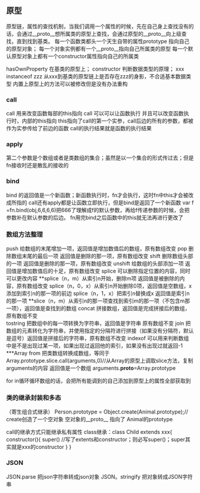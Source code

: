 ## 原型
原型链，属性的查找机制，当我们调用一个属性的时候，先在自己身上查找没有的话，会通过__proto__想所属类的原型上查找，会通过原型的__proto__向上级查找，直到找到基类。
每一个函数类都头一个天生自带的属性prototype  指向自己的原型对象；
每一个对象实例都有一个__proto__指向自己所属类的原型
每一个默认原型对象上都有一个constructor属性指向自己的所属类

hasOwnProperty  在基类的原型上；
constructor   判断数据类型的原理；
xxx instanceof  zzz  从xxx到基类的原型链上是否存在zzz的身影，不合适基本数据类型
内置上原型上的方法可以被修改但是没有办法重构

### call
call 用来改变函数每部的this指向
call 可以可以让函数执行 并且可以改变函数执行时，内部的this指向
this指向了call的第一个实参，call后边的所有的参数，都被作为实参传给了前边的函数
call的执行结果就是函数的执行结果

### apply
第二个参数是个数组或者是类数组的集合；虽然是以一个集合的形式传过去；但是fn接收时还是散乱的接收的

### bind
  bind 的返回值是一个新函数；新函数执行时，fn才会执行，这时fn中this才会被改成所指的
   call还有apply都是让函数立即执行，但是bind是返回了一个新函数
   var f =fn.bind(obj,6,6,6,6)把666了理解成f的默认参数，再给f传递参数的时候，会把参数补在默认参数的后边。    fn用完bind之后函数中的this就无法再进行更改了

### 数组方法整理  

push 给数组的末尾增加一项，返回值是增加数值后的数组，原有数组改变
pop 删除数组末尾的最后一项 返回值是删除的那一项，原有数组改变
shift  删除数组头部的一项  返回值是删除的那一项，原有数组改变 
unshift  给数组的头部添加一项 返回值是增加数值后的十足，原有数组改变
splice   可以删除指定位置的内容，同时可以更改内容
**splice（n，m）从索引n开始，删除m项  返回值是被删除的内容，原有数组改变
splice（n，0，x）从索引n开始删除0项，返回值是空数组，x添加到索引n的那一项的前边
splice（n，1，x）把索引n替换成x    返回值是索引n的那一项
**slice（n，m）从索引n的那一项查找到索引m的那一项（不包含m那一项），返回值是查找到的数组
concat  拼接数组，返回值是完成拼接后的数组，原有数组不变  
tostring  把数组中的每一项转换为字符串，返回值是字符串  原有数组不变
join  把数组的元素转化为字符串，并使用指定的分隔符进行拼接（如果没有分隔符，默认是逗号）返回值是拼接后的字符串，原有数组不改变
indexof 可以用来判断数组中是不是出现过某一项，如果出现过返回他的索引，如果没有出现过就返回-1
***Array from 把类数组转换成数组，等同于   Array.prototype.slice.call(arguments,0)//从Array的原型上调取slice方法，复制arguments的内容 返回值是一个数组
arguments.__proto__=Array.prototype

for in循环循环数组的话，会把所有能调到的自己添加到原型上的属性全部获取到

### 类的继承封装和多态
（寄生组合式继承）
    Person.prototype = Object.create(Animal.prototype);// create创造了一个空对象 空对象的__proto__ 指向了 Animal的prototype

 call的继承方式只能继承私有属性
   class继承：class Child extends xxx{
     constructor(){
       super()  //写了extents和constructor；则必写super()；super其实就是xxx的constructor
     }
   }
### JSON
   JSON.parse        把json字符串转成json对象
   JSON。stringify   把对象转成JSON字符串

